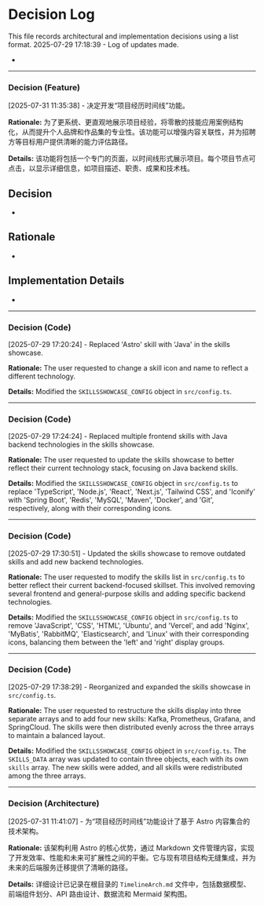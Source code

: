 # Decision Log

This file records architectural and implementation decisions using a list format.
2025-07-29 17:18:39 - Log of updates made.

*
---
### Decision (Feature)
[2025-07-31 11:35:38] - 决定开发“项目经历时间线”功能。

**Rationale:**
为了更系统、更直观地展示项目经验，将零散的技能应用案例结构化，从而提升个人品牌和作品集的专业性。该功能可以增强内容关联性，并为招聘方等目标用户提供清晰的能力评估路径。

**Details:**
该功能将包括一个专门的页面，以时间线形式展示项目。每个项目节点可点击，以显示详细信息，如项目描述、职责、成果和技术栈。

## Decision

*

## Rationale 

*

## Implementation Details

*


---
### Decision (Code)
[2025-07-29 17:20:24] - Replaced 'Astro' skill with 'Java' in the skills showcase.

**Rationale:**
The user requested to change a skill icon and name to reflect a different technology.

**Details:**
Modified the `SKILLSSHOWCASE_CONFIG` object in `src/config.ts`.

---
### Decision (Code)
[2025-07-29 17:24:24] - Replaced multiple frontend skills with Java backend technologies in the skills showcase.

**Rationale:**
The user requested to update the skills showcase to better reflect their current technology stack, focusing on Java backend skills.

**Details:**
Modified the `SKILLSSHOWCASE_CONFIG` object in `src/config.ts` to replace 'TypeScript', 'Node.js', 'React', 'Next.js', 'Tailwind CSS', and 'Iconify' with 'Spring Boot', 'Redis', 'MySQL', 'Maven', 'Docker', and 'Git', respectively, along with their corresponding icons.

---
### Decision (Code)
[2025-07-29 17:30:51] - Updated the skills showcase to remove outdated skills and add new backend technologies.

**Rationale:**
The user requested to modify the skills list in `src/config.ts` to better reflect their current backend-focused skillset. This involved removing several frontend and general-purpose skills and adding specific backend technologies.

**Details:**
Modified the `SKILLSSHOWCASE_CONFIG` object in `src/config.ts` to remove 'JavaScript', 'CSS', 'HTML', 'Ubuntu', and 'Vercel', and add 'Nginx', 'MyBatis', 'RabbitMQ', 'Elasticsearch', and 'Linux' with their corresponding icons, balancing them between the 'left' and 'right' display groups.

---
### Decision (Code)
[2025-07-29 17:38:29] - Reorganized and expanded the skills showcase in `src/config.ts`.

**Rationale:**
The user requested to restructure the skills display into three separate arrays and to add four new skills: Kafka, Prometheus, Grafana, and SpringCloud. The skills were then distributed evenly across the three arrays to maintain a balanced layout.

**Details:**
Modified the `SKILLSSHOWCASE_CONFIG` object in `src/config.ts`. The `SKILLS_DATA` array was updated to contain three objects, each with its own `skills` array. The new skills were added, and all skills were redistributed among the three arrays.

---
### Decision (Architecture)
[2025-07-31 11:41:07] - 为“项目经历时间线”功能设计了基于 Astro 内容集合的技术架构。

**Rationale:**
该架构利用 Astro 的核心优势，通过 Markdown 文件管理内容，实现了开发效率、性能和未来可扩展性之间的平衡。它与现有项目结构无缝集成，并为未来的后端服务迁移提供了清晰的路径。

**Details:**
详细设计已记录在根目录的 `TimelineArch.md` 文件中，包括数据模型、前端组件划分、API 路由设计、数据流和 Mermaid 架构图。
